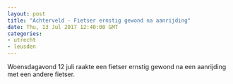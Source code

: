 ```yaml
---
layout: post
title: "Achterveld - Fietser ernstig gewond na aanrijding"
date: Thu, 13 Jul 2017 12:40:00 GMT
categories: 
- utrecht 
- leusden 
---
```


Woensdagavond 12 juli raakte een fietser ernstig gewond na een aanrijding met een andere fietser.

